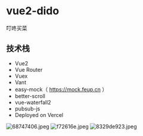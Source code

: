 # vue2-dido

叮咚买菜

## 技术栈
* Vue2
* Vue Router
* Vuex
* Vant
* easy-mock（ https://mock.feup.cn ）
* better-scroll
* vue-waterfall2
* pubsub-js
* Deployed on Vercel

![68747406.jpeg](https://s2.loli.net/2022/08/08/UGis6HocE1d7XDx.jpg)
![f72616e.jpeg](https://s2.loli.net/2022/08/08/rVpSGyQsRjNFML7.jpg)
![8329de923.jpeg](https://s2.loli.net/2022/08/08/Oi8MfDFyesYcago.jpg)
